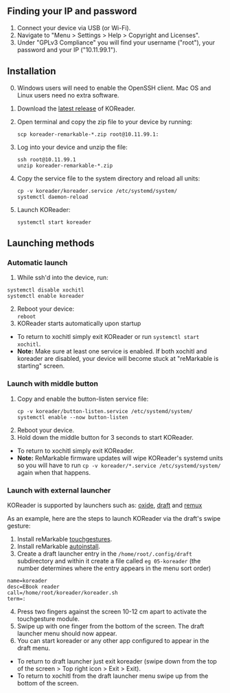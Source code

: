 ## Finding your IP and password

1. Connect your device via USB (or Wi-Fi).
2. Navigate to "Menu > Settings > Help > Copyright and Licenses".
3. Under "GPLv3 Compliance" you will find your username ("root"), your password and your IP ("10.11.99.1").

## Installation

0. Windows users will need to enable the OpenSSH client. Mac OS and Linux users need no extra software.

1. Download the [latest release](https://github.com/koreader/koreader/releases) of KOReader.

2. Open terminal and copy the zip file to your device by running:

   `scp koreader-remarkable-*.zip root@10.11.99.1:`

3. Log into your device and unzip the file:
   ```
   ssh root@10.11.99.1
   unzip koreader-remarkable-*.zip
   ```
4. Copy the service file to the system directory and reload all units:
   ```
   cp -v koreader/koreader.service /etc/systemd/system/
   systemctl daemon-reload
   ```
5. Launch KOReader:
   
   `systemctl start koreader`

## Launching methods

### Automatic launch
1. While ssh'd into the device, run:
```
systemctl disable xochitl
systemctl enable koreader
```
2. Reboot your device:\
`reboot`
3. KOReader starts automatically upon startup
- To return to xochitl simply exit KOReader or run `systemctl start xochitl`.
- **Note:** Make sure at least one service is enabled. If both xochitl and koreader are disabled, your device will become stuck at "reMarkable is starting" screen.
### Launch with middle button

1. Copy and enable the button-listen service file:
   ```
   cp -v koreader/button-listen.service /etc/systemd/system/
   systemctl enable --now button-listen
   ```
2. Reboot your device.
3. Hold down the middle button for 3 seconds to start KOReader.
- To return to xochitl simply exit KOReader.
- **Note:** ReMarkable firmware updates will wipe KOReader's systemd units so you will have to run `cp -v koreader/*.service /etc/systemd/system/` again when that happens.

### Launch with external launcher
KOReader is supported by launchers such as: [oxide](https://github.com/Eeems/oxide/releases), [draft](https://github.com/dixonary/draft-reMarkable) and [remux](https://rmkit.dev/apps/remux)

As an example, here are the steps to launch KOReader via the draft's swipe gesture:
   1. Install reMarkable [touchgestures](https://github.com/ddvk/remarkable-touchgestures).
   2. Install reMarkable [autoinstall](https://github.com/ddvk/remarkable-autoinstall).
   3. Create a draft launcher entry in the `/home/root/.config/draft` subdirectory and within it create a file called `eg 05-koreader` (the number determines where the entry appears in the menu sort order)
   ```
   name=koreader
   desc=EBook reader
   call=/home/root/koreader/koreader.sh
   term=:
   ```
4. Press two fingers against the screen 10-12 cm apart to activate the touchgesture module.
5. Swipe up with one finger from the bottom of the screen. The draft launcher menu should now appear.
6. You can start koreader or any other app configured to appear in the draft menu.
- To return to draft launcher just exit koreader (swipe down from the top of the screen > Top right icon > Exit > Exit).
- To return to xochitl from the draft launcher menu swipe up from the bottom of the screen.

